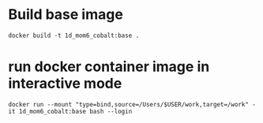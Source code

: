 # Build base image
```console
docker build -t 1d_mom6_cobalt:base .
```

# run docker container image in interactive mode 
```console
docker run --mount "type=bind,source=/Users/$USER/work,target=/work" -it 1d_mom6_cobalt:base bash --login
```
